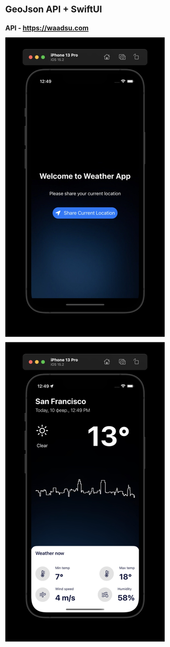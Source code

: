 # GeoJson API + SwiftUI

## API - https://waadsu.com

![alt text](https://github.com/marekroslik/WeatherAPI/blob/main/Screenshots/1.jpg)

![alt text](https://github.com/marekroslik/WeatherAPI/blob/main/Screenshots/2.jpg)
